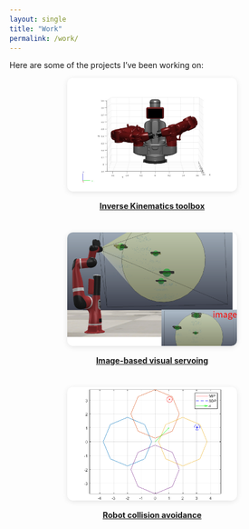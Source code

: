 ```yaml
---
layout: single
title: "Work"
permalink: /work/
---
```


<style>
.project-grid {
  display: flex;
  flex-wrap: wrap;
  gap: 1.5rem;
  justify-content: center;
}
.project-tile {
  flex: 1 1 300px;
  max-width: 300px;
  text-align: center;
}
.project-tile img {
  width: 100%;
  height: 200px;
  object-fit: cover;
  border-radius: 10px;
  box-shadow: 0 2px 10px rgba(0,0,0,0.1);
  transition: transform 0.2s;
}
.project-tile img:hover {
  transform: scale(1.03);
}
</style>

Here are some of the projects I’ve been working on:

<div class="project-grid">

<div class="project-tile">
  <a href="/ikspark">
    <img src="/images/work_ik.jpg" alt="IKSPARK">
    <p><strong>Inverse Kinematics toolbox</strong></p>
  </a>
</div>

<div class="project-tile">
  <a href="/vik">
    <img src="/images/work_vik.png" alt="Visual IK">
    <p><strong>Image-based visual servoing</strong></p>
  </a>
</div>

<div class="project-tile">
  <a href="/sdp_obstacle">
    <img src="/images/work_obstacle.png" alt="Obstacle avoidance">
    <p><strong>Robot collision avoidance</strong></p>
  </a>
</div>

</div>

